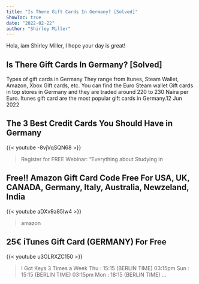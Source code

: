 ```yaml
---
title: "Is There Gift Cards In Germany? [Solved]"
ShowToc: true 
date: "2022-02-22"
author: "Shirley Miller" 
---
```


Hola, iam Shirley Miller, I hope your day is great!
## Is There Gift Cards In Germany? [Solved]
Types of gift cards in Germany They range from Itunes, Steam Wallet, Amazon, Xbox Gift cards, etc. You can find the Euro Steam wallet Gift cards in top stores in Germany and they are traded around 220 to 230 Naira per Euro. Itunes gift card are the most popular gift cards in Germany.12 Jun 2022

## The 3 Best Credit Cards You Should Have in Germany
{{< youtube -8vjVqSQN68 >}}
>Register for FREE Webinar: “Everything about Studying in 

## Free!! Amazon Gift Card Code Free For USA, UK, CANADA, Germany, Italy, Australia, Newzeland, India
{{< youtube aDXv9a85lw4 >}}
>amazon 

## 25€ iTunes Gift Card (GERMANY) For Free
{{< youtube u3OLRXZC150 >}}
>I Got Keys 3 Times a Week Thu : 15:15 (BERLIN TIME) 03:15pm Sun : 15:15 (BERLIN TIME) 03:15pm Mon : 18:15 (BERLIN TIME) ...

